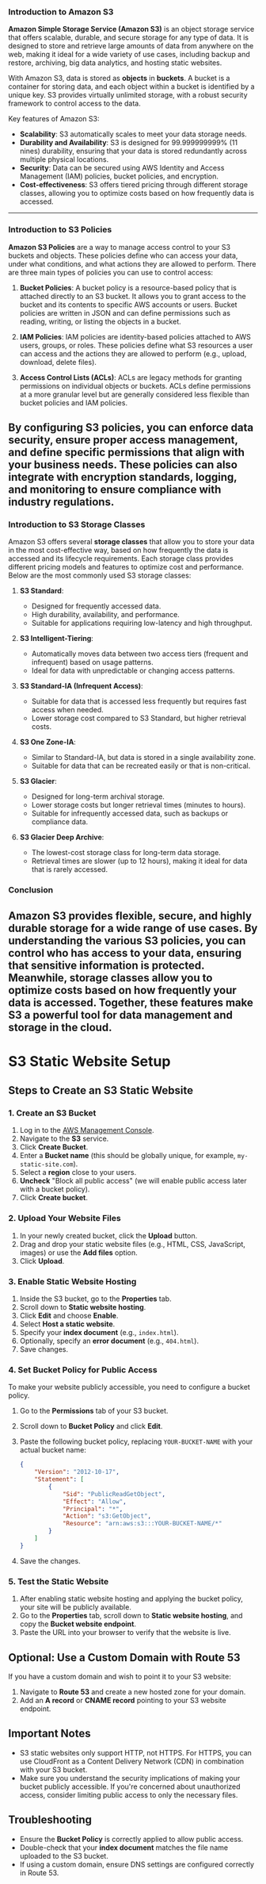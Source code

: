 ### Introduction to Amazon S3

**Amazon Simple Storage Service (Amazon S3)** is an object storage service that offers scalable, durable, and secure storage for any type of data. It is designed to store and retrieve large amounts of data from anywhere on the web, making it ideal for a wide variety of use cases, including backup and restore, archiving, big data analytics, and hosting static websites.

With Amazon S3, data is stored as **objects** in **buckets**. A bucket is a container for storing data, and each object within a bucket is identified by a unique key. S3 provides virtually unlimited storage, with a robust security framework to control access to the data.

Key features of Amazon S3:
- **Scalability**: S3 automatically scales to meet your data storage needs.
- **Durability and Availability**: S3 is designed for 99.999999999% (11 nines) durability, ensuring that your data is stored redundantly across multiple physical locations.
- **Security**: Data can be secured using AWS Identity and Access Management (IAM) policies, bucket policies, and encryption.
- **Cost-effectiveness**: S3 offers tiered pricing through different storage classes, allowing you to optimize costs based on how frequently data is accessed.
---
### Introduction to S3 Policies

**Amazon S3 Policies** are a way to manage access control to your S3 buckets and objects. These policies define who can access your data, under what conditions, and what actions they are allowed to perform. There are three main types of policies you can use to control access:

1. **Bucket Policies**: A bucket policy is a resource-based policy that is attached directly to an S3 bucket. It allows you to grant access to the bucket and its contents to specific AWS accounts or users. Bucket policies are written in JSON and can define permissions such as reading, writing, or listing the objects in a bucket.

2. **IAM Policies**: IAM policies are identity-based policies attached to AWS users, groups, or roles. These policies define what S3 resources a user can access and the actions they are allowed to perform (e.g., upload, download, delete files).

3. **Access Control Lists (ACLs)**: ACLs are legacy methods for granting permissions on individual objects or buckets. ACLs define permissions at a more granular level but are generally considered less flexible than bucket policies and IAM policies.

By configuring S3 policies, you can enforce data security, ensure proper access management, and define specific permissions that align with your business needs. These policies can also integrate with encryption standards, logging, and monitoring to ensure compliance with industry regulations.
---
### Introduction to S3 Storage Classes

Amazon S3 offers several **storage classes** that allow you to store your data in the most cost-effective way, based on how frequently the data is accessed and its lifecycle requirements. Each storage class provides different pricing models and features to optimize cost and performance. Below are the most commonly used S3 storage classes:

1. **S3 Standard**:
   - Designed for frequently accessed data.
   - High durability, availability, and performance.
   - Suitable for applications requiring low-latency and high throughput.

2. **S3 Intelligent-Tiering**:
   - Automatically moves data between two access tiers (frequent and infrequent) based on usage patterns.
   - Ideal for data with unpredictable or changing access patterns.

3. **S3 Standard-IA (Infrequent Access)**:
   - Suitable for data that is accessed less frequently but requires fast access when needed.
   - Lower storage cost compared to S3 Standard, but higher retrieval costs.

4. **S3 One Zone-IA**:
   - Similar to Standard-IA, but data is stored in a single availability zone.
   - Suitable for data that can be recreated easily or that is non-critical.

5. **S3 Glacier**:
   - Designed for long-term archival storage.
   - Lower storage costs but longer retrieval times (minutes to hours).
   - Suitable for infrequently accessed data, such as backups or compliance data.

6. **S3 Glacier Deep Archive**:
   - The lowest-cost storage class for long-term data storage.
   - Retrieval times are slower (up to 12 hours), making it ideal for data that is rarely accessed.

### Conclusion

Amazon S3 provides flexible, secure, and highly durable storage for a wide range of use cases. By understanding the various **S3 policies**, you can control who has access to your data, ensuring that sensitive information is protected. Meanwhile, **storage classes** allow you to optimize costs based on how frequently your data is accessed. Together, these features make S3 a powerful tool for data management and storage in the cloud.
---
# S3 Static Website Setup

## Steps to Create an S3 Static Website

### 1. Create an S3 Bucket

1. Log in to the [AWS Management Console](https://aws.amazon.com/console/).
2. Navigate to the **S3** service.
3. Click **Create Bucket**.
4. Enter a **Bucket name** (this should be globally unique, for example, `my-static-site.com`).
5. Select a **region** close to your users.
6. **Uncheck** "Block all public access" (we will enable public access later with a bucket policy).
7. Click **Create bucket**.

### 2. Upload Your Website Files

1. In your newly created bucket, click the **Upload** button.
2. Drag and drop your static website files (e.g., HTML, CSS, JavaScript, images) or use the **Add files** option.
3. Click **Upload**.

### 3. Enable Static Website Hosting

1. Inside the S3 bucket, go to the **Properties** tab.
2. Scroll down to **Static website hosting**.
3. Click **Edit** and choose **Enable**.
4. Select **Host a static website**.
5. Specify your **index document** (e.g., `index.html`).
6. Optionally, specify an **error document** (e.g., `404.html`).
7. Save changes.

### 4. Set Bucket Policy for Public Access

To make your website publicly accessible, you need to configure a bucket policy.

1. Go to the **Permissions** tab of your S3 bucket.
2. Scroll down to **Bucket Policy** and click **Edit**.
3. Paste the following bucket policy, replacing `YOUR-BUCKET-NAME` with your actual bucket name:

    ```json
    {
        "Version": "2012-10-17",
        "Statement": [
            {
                "Sid": "PublicReadGetObject",
                "Effect": "Allow",
                "Principal": "*",
                "Action": "s3:GetObject",
                "Resource": "arn:aws:s3:::YOUR-BUCKET-NAME/*"
            }
        ]
    }
    ```

4. Save the changes.

### 5. Test the Static Website

1. After enabling static website hosting and applying the bucket policy, your site will be publicly available.
2. Go to the **Properties** tab, scroll down to **Static website hosting**, and copy the **Bucket website endpoint**.
3. Paste the URL into your browser to verify that the website is live.

## Optional: Use a Custom Domain with Route 53

If you have a custom domain and wish to point it to your S3 website:

1. Navigate to **Route 53** and create a new hosted zone for your domain.
2. Add an **A record** or **CNAME record** pointing to your S3 website endpoint.

## Important Notes

- S3 static websites only support HTTP, not HTTPS. For HTTPS, you can use CloudFront as a Content Delivery Network (CDN) in combination with your S3 bucket.
- Make sure you understand the security implications of making your bucket publicly accessible. If you're concerned about unauthorized access, consider limiting public access to only the necessary files.

## Troubleshooting

- Ensure the **Bucket Policy** is correctly applied to allow public access.
- Double-check that your **index document** matches the file name uploaded to the S3 bucket.
- If using a custom domain, ensure DNS settings are configured correctly in Route 53.



